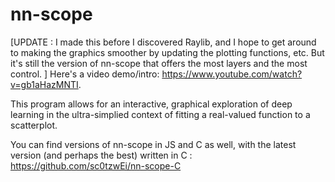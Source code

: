 # nn-scope
[UPDATE : I made this before I discovered Raylib, and I hope to get around to making the graphics smoother by updating the plotting functions, etc. But it's still the version of nn-scope that offers the most layers and the most control. ]
Here's a video demo/intro: https://www.youtube.com/watch?v=gb1aHazMNTI.

This program allows for an interactive, graphical exploration of deep learning in the ultra-simplied context of fitting a real-valued function to a scatterplot. 

You can find versions of nn-scope in JS and C as well, with the latest version (and perhaps the best) written in C : https://github.com/sc0tzwEi/nn-scope-C 


